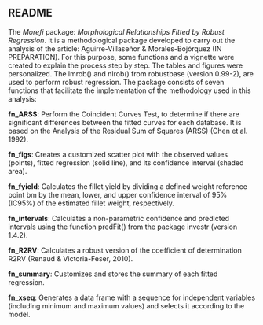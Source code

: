 ## README

The *Morefi* package: *Morphological Relationships Fitted by Robust Regression*. It is a methodological package developed to carry out the analysis of the article: Aguirre-Villaseñor & Morales-Bojórquez (IN PREPARATION). For this purpose, some functions and a vignette were created to explain the process step by step. The tables and figures were personalized. The lmrob() and nlrob() from robustbase (version 0.99-2), are used to perform robust regression.
The package consists of seven functions that facilitate the implementation of the methodology used in this analysis:

**fn_ARSS**:	Perform the Coincident Curves Test, to determine if there are significant differences between the fitted curves for each database. It is based on the Analysis of the Residual Sum of Squares (ARSS) (Chen et al. 1992).

**fn_figs**:	Creates a customized scatter plot with the observed values (points), fitted regression (solid line), and its confidence interval (shaded area).

**fn_fyield**:	Calculates the fillet yield by dividing a defined weight reference point bm by the mean, lower, and upper confidence interval of 95% (IC95%) of the estimated fillet weight, respectively.

**fn_intervals**:	Calculates a non-parametric confidence and predicted intervals using the function predFit() from the package investr (version 1.4.2).

**fn_R2RV**:	Calculates a robust version of the coefficient of determination R2RV (Renaud & Victoria-Feser, 2010).

**fn_summary**:	Customizes and stores the summary of each fitted regression.

**fn_xseq**:	Generates a data frame with a sequence for independent variables (including minimum and maximum values) and selects it according to the model.
